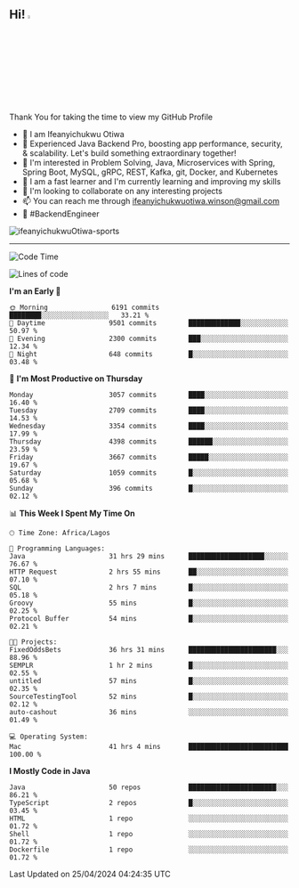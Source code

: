 <!-- BLOG-POST-LIST:START --><!-- BLOG-POST-LIST:END -->

## Hi! <img src="https://media.giphy.com/media/hvRJCLFzcasrR4ia7z/giphy.gif" width="4%"> 

Thank You for taking the time to view my GitHub Profile

- 👋 I am Ifeanyichukwu Otiwa
- 🚀 Experienced Java Backend Pro, boosting app performance, security, & scalability. Let's build something extraordinary together!
- 👀 I'm interested in Problem Solving, Java, Microservices with Spring, Spring Boot, MySQL, gRPC, REST, Kafka, git, Docker, and Kubernetes
- 🌱 I am a fast learner and I'm currently learning and improving my skills
- 💞️ I'm looking to collaborate on any interesting projects
- 📫 You can reach me through ifeanyichukwuotiwa.winson@gmail.com
- 🚀 #BackendEngineer

<p align="left" marginTop="10px"> <img src="https://komarev.com/ghpvc/?username=ifeanyichukwuOtiwa-sports&label=Profile%20views&color=0e75b6&style=for-the-badge" alt="ifeanyichukwuOtiwa-sports" /> </p>

***

<!--START_SECTION:waka-->
![Code Time](http://img.shields.io/badge/Code%20Time-2%2C450%20hrs%2035%20mins-blue)

![Lines of code](https://img.shields.io/badge/From%20Hello%20World%20I%27ve%20Written-5.0%20million%20lines%20of%20code-blue)

**I'm an Early 🐤** 

```text
🌞 Morning                6191 commits        ████████░░░░░░░░░░░░░░░░░   33.21 % 
🌆 Daytime                9501 commits        █████████████░░░░░░░░░░░░   50.97 % 
🌃 Evening                2300 commits        ███░░░░░░░░░░░░░░░░░░░░░░   12.34 % 
🌙 Night                  648 commits         █░░░░░░░░░░░░░░░░░░░░░░░░   03.48 % 
```
📅 **I'm Most Productive on Thursday** 

```text
Monday                   3057 commits        ████░░░░░░░░░░░░░░░░░░░░░   16.40 % 
Tuesday                  2709 commits        ████░░░░░░░░░░░░░░░░░░░░░   14.53 % 
Wednesday                3354 commits        ████░░░░░░░░░░░░░░░░░░░░░   17.99 % 
Thursday                 4398 commits        ██████░░░░░░░░░░░░░░░░░░░   23.59 % 
Friday                   3667 commits        █████░░░░░░░░░░░░░░░░░░░░   19.67 % 
Saturday                 1059 commits        █░░░░░░░░░░░░░░░░░░░░░░░░   05.68 % 
Sunday                   396 commits         █░░░░░░░░░░░░░░░░░░░░░░░░   02.12 % 
```


📊 **This Week I Spent My Time On** 

```text
🕑︎ Time Zone: Africa/Lagos

💬 Programming Languages: 
Java                     31 hrs 29 mins      ███████████████████░░░░░░   76.67 % 
HTTP Request             2 hrs 55 mins       ██░░░░░░░░░░░░░░░░░░░░░░░   07.10 % 
SQL                      2 hrs 7 mins        █░░░░░░░░░░░░░░░░░░░░░░░░   05.18 % 
Groovy                   55 mins             █░░░░░░░░░░░░░░░░░░░░░░░░   02.25 % 
Protocol Buffer          54 mins             █░░░░░░░░░░░░░░░░░░░░░░░░   02.21 % 

🐱‍💻 Projects: 
FixedOddsBets            36 hrs 31 mins      ██████████████████████░░░   88.96 % 
SEMPLR                   1 hr 2 mins         █░░░░░░░░░░░░░░░░░░░░░░░░   02.55 % 
untitled                 57 mins             █░░░░░░░░░░░░░░░░░░░░░░░░   02.35 % 
SourceTestingTool        52 mins             █░░░░░░░░░░░░░░░░░░░░░░░░   02.12 % 
auto-cashout             36 mins             ░░░░░░░░░░░░░░░░░░░░░░░░░   01.49 % 

💻 Operating System: 
Mac                      41 hrs 4 mins       █████████████████████████   100.00 % 
```

**I Mostly Code in Java** 

```text
Java                     50 repos            ██████████████████████░░░   86.21 % 
TypeScript               2 repos             █░░░░░░░░░░░░░░░░░░░░░░░░   03.45 % 
HTML                     1 repo              ░░░░░░░░░░░░░░░░░░░░░░░░░   01.72 % 
Shell                    1 repo              ░░░░░░░░░░░░░░░░░░░░░░░░░   01.72 % 
Dockerfile               1 repo              ░░░░░░░░░░░░░░░░░░░░░░░░░   01.72 % 
```




 Last Updated on 25/04/2024 04:24:35 UTC
<!--END_SECTION:waka-->

<!--
<p align="center">
![trophy](https://github-profile-trophy.vercel.app/?username=ifeanyichukwuOtiwa-sports&theme=onedark) (https://github.com/ryo-ma/github-profile-trophy)
</p>
-->

<!---
ifeanyi-otiwa/ifeanyi-otiwa is a ✨ special ✨ repository because its `README.md` (this file) appears on your GitHub profile.
You can click the Preview link to take a look at your changes.
--->
